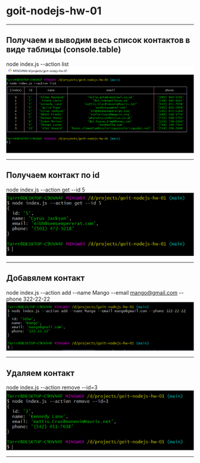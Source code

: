 # goit-nodejs-hw-01

---

## Получаем и выводим весь список контактов в виде таблицы (console.table)

node index.js --action list
![--action list](./assets/action-list.PNG)

---

## Получаем контакт по id

node index.js --action get --id 5
![--action get](./assets/action-get-id5.PNG)

---

## Добавялем контакт

node index.js --action add --name Mango --email mango@gmail.com --phone 322-22-22
![--action add](./assets/action-add.PNG)

---

## Удаляем контакт

node index.js --action remove --id=3
![--action remove](./assets/action-remove.PNG)

---
